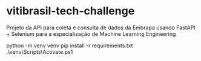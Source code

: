 # vitibrasil-tech-challenge
Projeto da API para coleta e consulta de dados da Embrapa usando FastAPI + Selenium para a especialização de  Machine Learning Engineering



python -m venv venv 
pip install -r requirements.txt
 .\venv\Scripts\Activate.ps1
